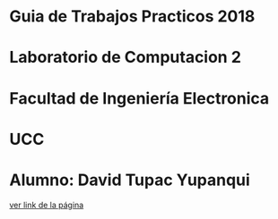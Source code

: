 # Guia de Trabajos Practicos 2018
# Laboratorio de Computacion 2
# Facultad de Ingeniería Electronica
# UCC
# Alumno: David Tupac Yupanqui

[ver link de la página](https://ucc-labcompu2.github.io/ejercicios2018-dtupac/index.html)

